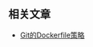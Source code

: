## 相关文章

- [Git的Dockerfile策略](http://tu-yucheng.github.io/docker/2023/05/23/dockerfile-git-strategies.html)